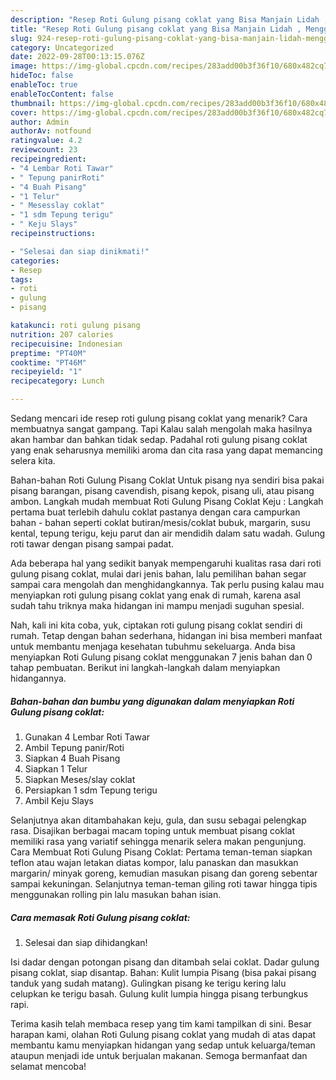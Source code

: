 ```yaml
---
description: "Resep Roti Gulung pisang coklat yang Bisa Manjain Lidah , Menggugah Selera"
title: "Resep Roti Gulung pisang coklat yang Bisa Manjain Lidah , Menggugah Selera"
slug: 924-resep-roti-gulung-pisang-coklat-yang-bisa-manjain-lidah-menggugah-selera
category: Uncategorized
date: 2022-09-28T00:13:15.076Z
image: https://img-global.cpcdn.com/recipes/283add00b3f36f10/680x482cq70/roti-gulung-pisang-coklat-foto-resep-utama.jpg
hideToc: false
enableToc: true
enableTocContent: false
thumbnail: https://img-global.cpcdn.com/recipes/283add00b3f36f10/680x482cq70/roti-gulung-pisang-coklat-foto-resep-utama.jpg
cover: https://img-global.cpcdn.com/recipes/283add00b3f36f10/680x482cq70/roti-gulung-pisang-coklat-foto-resep-utama.jpg
author: Admin
authorAv: notfound
ratingvalue: 4.2
reviewcount: 23
recipeingredient:
- "4 Lembar Roti Tawar"
- " Tepung panirRoti"
- "4 Buah Pisang"
- "1 Telur"
- " Mesesslay coklat"
- "1 sdm Tepung terigu"
- " Keju Slays"
recipeinstructions:

- "Selesai dan siap dinikmati!"
categories:
- Resep
tags:
- roti
- gulung
- pisang

katakunci: roti gulung pisang 
nutrition: 207 calories
recipecuisine: Indonesian
preptime: "PT40M"
cooktime: "PT46M"
recipeyield: "1"
recipecategory: Lunch

---
```



Sedang mencari ide resep roti gulung pisang coklat yang menarik? Cara membuatnya sangat gampang. Tapi Kalau salah mengolah maka hasilnya akan hambar dan bahkan tidak sedap. Padahal roti gulung pisang coklat yang enak seharusnya memiliki aroma dan cita rasa yang dapat memancing selera kita.


Bahan-bahan Roti Gulung Pisang Coklat Untuk pisang nya sendiri bisa pakai pisang barangan, pisang cavendish, pisang kepok, pisang uli, atau pisang ambon. Langkah mudah membuat Roti Gulung Pisang Coklat Keju : Langkah pertama buat terlebih dahulu coklat pastanya dengan cara campurkan bahan - bahan seperti coklat butiran/mesis/coklat bubuk, margarin, susu kental, tepung terigu, keju parut dan air mendidih dalam satu wadah. Gulung roti tawar dengan pisang sampai padat.

Ada beberapa hal yang sedikit banyak mempengaruhi kualitas rasa dari roti gulung pisang coklat, mulai dari jenis bahan, lalu pemilihan bahan segar sampai cara mengolah dan menghidangkannya. Tak perlu pusing kalau mau menyiapkan roti gulung pisang coklat yang enak di rumah, karena asal sudah tahu triknya maka hidangan ini mampu menjadi suguhan spesial.


Nah, kali ini kita coba, yuk, ciptakan roti gulung pisang coklat sendiri di rumah. Tetap dengan bahan sederhana, hidangan ini bisa memberi manfaat untuk membantu menjaga kesehatan tubuhmu sekeluarga. Anda bisa menyiapkan Roti Gulung pisang coklat menggunakan 7 jenis bahan dan 0 tahap pembuatan. Berikut ini langkah-langkah dalam menyiapkan hidangannya.

<!--inarticleads1-->

##### Bahan-bahan dan bumbu yang digunakan dalam menyiapkan Roti Gulung pisang coklat:

1. Gunakan 4 Lembar Roti Tawar
1. Ambil  Tepung panir/Roti
1. Siapkan 4 Buah Pisang
1. Siapkan 1 Telur
1. Siapkan  Meses/slay coklat
1. Persiapkan 1 sdm Tepung terigu
1. Ambil  Keju Slays


Selanjutnya akan ditambahakan keju, gula, dan susu sebagai pelengkap rasa. Disajikan berbagai macam toping untuk membuat pisang coklat memiliki rasa yang variatif sehingga menarik selera makan pengunjung. Cara Membuat Roti Gulung Pisang Coklat: Pertama teman-teman siapkan teflon atau wajan letakan diatas kompor, lalu panaskan dan masukkan margarin/ minyak goreng, kemudian masukan pisang dan goreng sebentar sampai kekuningan. Selanjutnya teman-teman giling roti tawar hingga tipis menggunakan rolling pin lalu masukan bahan isian. 

<!--inarticleads2-->

##### Cara memasak Roti Gulung pisang coklat:


1. Selesai dan siap dihidangkan!

Isi dadar dengan potongan pisang dan ditambah selai coklat. Dadar gulung pisang coklat, siap disantap. Bahan: Kulit lumpia Pisang (bisa pakai pisang tanduk yang sudah matang). Gulingkan pisang ke terigu kering lalu celupkan ke terigu basah. Gulung kulit lumpia hingga pisang terbungkus rapi. 

Terima kasih telah membaca resep yang tim kami tampilkan di sini. Besar harapan kami, olahan Roti Gulung pisang coklat yang mudah di atas dapat membantu kamu menyiapkan hidangan yang sedap untuk keluarga/teman ataupun menjadi ide untuk berjualan makanan. Semoga bermanfaat dan selamat mencoba!
